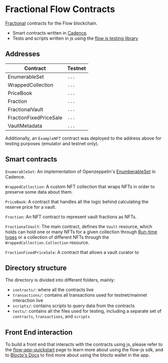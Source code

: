 # Fractional Flow Contracts

[Fractional](https://fractional.art/) contracts for the Flow blockchain.

- Smart contracts written in [Cadence](https://docs.onflow.org/cadence).
- Tests and scripts written in js using the [flow js testing library](https://docs.onflow.org/flow-js-testing/)

## Addresses

| Contract               | Testnet              |
|------------------------|----------------------|
| EnumerableSet          | `...`                |
| WrappedCollection      | `...`                |
| PriceBook              | `...`                |
| Fraction               | `...`                |
| FractionalVault        | `...`                |
| FractionFixedPriceSale | `...`                |
| VaultMetadata          | `...`                |


Additionally, an `ExampleNFT` contract was deployed to the address above for testing purposes (emulator and testnet only).

## Smart contracts

`EnumerableSet`: An implementation of Openzeppelin's [EnumberableSet](https://docs.openzeppelin.com/contracts/4.x/api/utils#EnumerableSet) in Cadence.

`WrappedCollection`: A custom NFT collection that wraps NFTs in order to preserve some data about them.

`PriceBook`: A contract that handles all the logic behind calculating the reserve price for a vault.

`Fraction`: An NFT contract to represent vault fractions as NFTs.

`FractionalVault`: The main contract, defines the `Vault` resource, which holds can hold one or many NFTs for a given collection through [Run-time types](https://docs.onflow.org/cadence/language/run-time-types/#gatsby-focus-wrapper) or a collection of different NFTs through the `WrappedCollection.Collection` resource.

`FractionFixedPriceSale`: A contract that allows a vault curator to

## Directory structure

The directory is divided into different folders, mainly:

- `contracts/`: where all the contracts live
- `transactions/`: contains all transactions used for testnet/mainnet interaction live
- `scripts/`: contains scripts to query data from the contracts
- `tests/`: contains all the files used for testing, including a separate set of `contracts`, `transactions`, and `scripts`

## Front End interaction

To build a front end that interacts with the contracts using js, please refer to the [flow-app-quickstart](https://docs.onflow.org/fcl/tutorials/flow-app-quickstart/) page to learn more about using the flow-js sdk, and to [Blocto's Docs](https://docs.blocto.app/blocto-sdk/flow/tutorial) to find more about using the blocto wallet in the app.
